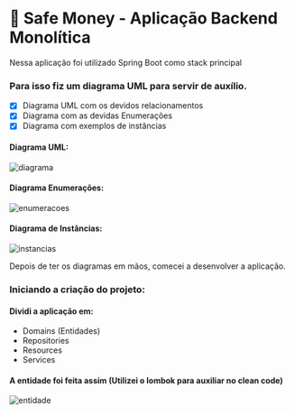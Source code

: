 # :star2: Safe Money - Aplicação Backend Monolítica

Nessa aplicação foi utilizado Spring Boot como stack principal

### Para isso fiz um diagrama UML para servir de auxílio.

- [x] Diagrama UML com os devidos relacionamentos
- [x] Diagrama com as devidas Enumerações
- [x] Diagrama com exemplos de instâncias 

#### Diagrama UML:
![diagrama](https://uploaddeimagens.com.br/images/003/055/178/full/diagrama_uml.png?1611795859)

#### Diagrama Enumerações:
![enumeracoes](https://uploaddeimagens.com.br/images/003/055/083/original/enumeracao.png?1611791631)

#### Diagrama de Instâncias:
![instancias](https://uploaddeimagens.com.br/images/003/055/193/full/diagrama_uso.png?1611796217)

Depois de ter os diagramas em mãos, comecei a desenvolver a aplicação.

### Iniciando a criação do projeto:

#### Dividi a aplicação em:

* Domains (Entidades)
* Repositories
* Resources
* Services

#### A entidade foi feita assim **(Utilizei o lombok para auxiliar no clean code)**

![entidade](https://uploaddeimagens.com.br/images/003/056/330/full/classe-entidade.png?1611862845)